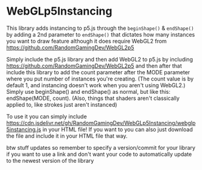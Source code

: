 # WebGLp5Instancing
This library adds instancing to p5.js through the `beginShape()` &amp; `endShape()` by adding a 2nd parameter to `endShape()` that dictates how many instances you want to draw feature although it does require WebGL2 from https://github.com/RandomGamingDev/WebGL2p5

Simply include the p5.js library and then add WebGL2 to p5.js by including https://github.com/RandomGamingDev/WebGL2p5 and then after that include this library to add the count parameter after the MODE parameter where you put number of instances you're creating. (The count value is by default 1, and instancing doesn't work when you aren't using WebGL2.) Simply use beginShape() and endShape() as normal, but like this: endShape(MODE, count). (Also, things that shaders aren't classically applied to, like strokes just aren't instanced)

To use it you can simply include https://cdn.jsdelivr.net/gh/RandomGamingDev/WebGLp5Instancing/webglp5instancing.js in your HTML file! If you want to you can also just download the file and include it in your HTML file that way.

btw stuff updates so remember to specify a version/commit for your library if you want to use a link and don't want your code to automatically update to the newest version of the library
